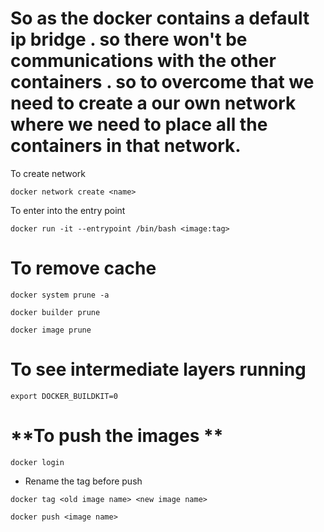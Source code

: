 # So as the docker contains a default ip bridge . so there won't be communications with the other containers . so to overcome that we need to create a our own network where we need to place all the containers in that network.


To create network
```
docker network create <name>
```
To enter into the entry point
```
docker run -it --entrypoint /bin/bash <image:tag>
```

# **To remove cache**
```
docker system prune -a 
```
```
docker builder prune  
```
```
docker image prune 
```
# **To see intermediate layers running**
```
export DOCKER_BUILDKIT=0
```

# **To push the images **
```
docker login
```
* Rename the tag before push
```
docker tag <old image name> <new image name>
```
```
docker push <image name>
```